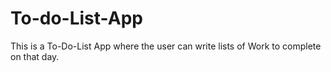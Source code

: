 # To-do-List-App

This is a To-Do-List App where the user can write lists of Work to complete on that day.

